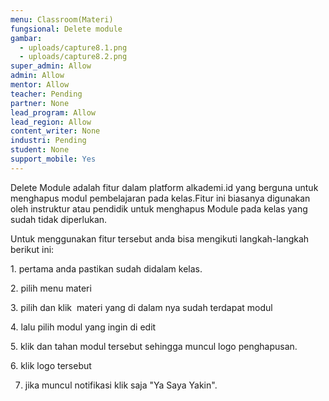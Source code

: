 ```yaml
---
menu: Classroom(Materi)
fungsional: Delete module
gambar:
  - uploads/capture8.1.png
  - uploads/capture8.2.png
super_admin: Allow
admin: Allow
mentor: Allow
teacher: Pending
partner: None
lead_program: Allow
lead_region: Allow
content_writer: None
industri: Pending
student: None
support_mobile: Yes
---
```

Delete Module adalah fitur dalam platform alkademi.id yang berguna untuk menghapus modul pembelajaran pada kelas.Fitur ini biasanya digunakan oleh instruktur atau pendidik untuk menghapus Module pada kelas yang sudah tidak diperlukan.

Untuk menggunakan fitur tersebut anda bisa mengikuti langkah-langkah berikut ini:

1﻿. pertama anda pastikan sudah didalam kelas.

2﻿. pilih menu materi

3﻿. pilih dan klik  materi yang di dalam nya sudah terdapat modul

4﻿. lalu pilih modul yang ingin di edit

5﻿. klik dan tahan modul tersebut sehingga muncul logo penghapusan.

6﻿. klik logo tersebut

7. jika muncul notifikasi klik saja "Ya Saya Yakin".